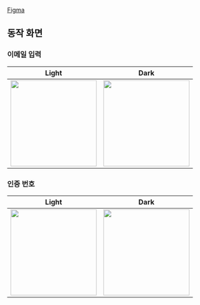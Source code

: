 [Figma](https://www.figma.com/file/CrYy6MWvqqeAVnjA7dmJtm/Inugram?type=design&node-id=0%3A1&mode=design&t=dSSvPPghOnQLwi2c-1)


## 동작 화면

### 이메일 입력
|Light|Dark|
|:----:|:----:|
|<img width="200" src="https://github.com/jhg3410/INUgram/assets/80373033/36a2aef9-99f3-46ed-b34d-59dfac853936">|<img width="200" src="https://github.com/jhg3410/INUgram/assets/80373033/5aaab391-0fb4-4d58-8a6e-f59404db7ca0">|

### 인증 번호
|Light|Dark|
|:----:|:----:|
|<img width="200" src="https://github.com/jhg3410/INUgram/assets/80373033/8f130789-d14d-41c2-ac6c-c73b2a21ee1a">|<img width="200" src="https://github.com/jhg3410/INUgram/assets/80373033/12127239-e4f7-4a98-862c-9d5f977a730e">|
